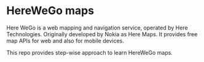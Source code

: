 # HereWeGo maps

Here WeGo is a web mapping and navigation service, operated by Here Technologies. Originally developed by Nokia as Here Maps.
It provides free map APIs for web and also for mobile devices.

This repo provides step-wise approach to learn HereWeGo maps.